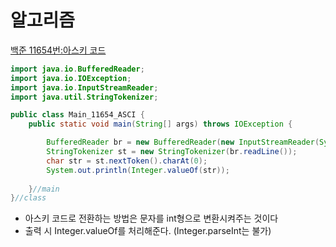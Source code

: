 # 알고리즘
[백준 11654번:아스키 코드](https://www.acmicpc.net/problem/11654)
```java
import java.io.BufferedReader;
import java.io.IOException;
import java.io.InputStreamReader;
import java.util.StringTokenizer;

public class Main_11654_ASCI {
	public static void main(String[] args) throws IOException {

		BufferedReader br = new BufferedReader(new InputStreamReader(System.in));
		StringTokenizer st = new StringTokenizer(br.readLine());
		char str = st.nextToken().charAt(0);
		System.out.println(Integer.valueOf(str));
		
	}//main
}//class

```
- 아스키 코드로 전환하는 방법은 문자를 int형으로 변환시켜주는 것이다
- 출력 시 Integer.valueOf를 처리해준다. (Integer.parseInt는 불가)


